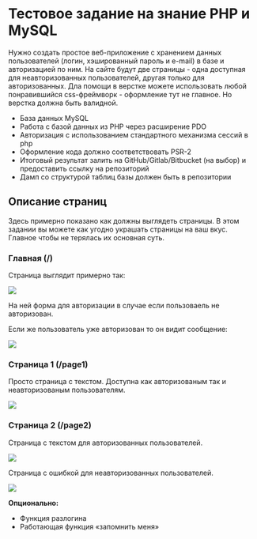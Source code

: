 # Тестовое задание на знание PHP и MySQL

Нужно создать простое веб-приложение с хранением данных пользователей (логин, хэшированный пароль и e-mail) в базе и авторизацией по ним. На сайте будут две страницы - одна доступная для неавторизованных пользователей, другая только для авторизованных.
Дла помощи в верстке можете использовать любой понравившийся css-фреймворк - оформление тут не главное. Но верстка должна быть валидной.

- База данных MySQL
- Работа с базой данных из PHP через расширение PDO
- Авторизация с использованием стандартного механизма сессий в php
- Оформление кода должно соответствовать PSR-2
- Итоговый результат залить на GitHub/Gitlab/Bitbucket (на выбор) и предоставить ссылку на репозиторий
- Дамп со структурой таблиц базы должен быть в репозитории

## Описание страниц

Здесь примерно показано как должны выглядеть страницы. В этом задании вы можете как угодно украшать страницы на ваш вкус. Главное чтобы не терялась их основная суть.

### Главная (/)

Страница выглядит примерно так:

![](http://i.imgur.com/7teqaAZ.png)

На ней форма для авторизации в случае если пользоваель не авторизован.

Если же пользователь уже авторизован то он видит сообщение:

![](http://i.imgur.com/6yQ19nm.png)

### Страница 1 (/page1)

Просто страница с текстом. Доступна как авторизованым так и неавторизованым пользователям.

![](http://i.imgur.com/zTL9LyS.png)

### Страница 2 (/page2)

Страница с текстом для авторизованных пользователей.

![](http://i.imgur.com/8lTapBx.png)

Страница с ошибкой для неавторизованных пользователей.

![](http://i.imgur.com/fFR9vpQ.png)

**Опционально:**
- Функция разлогина
- Работающая функция «запомнить меня»
